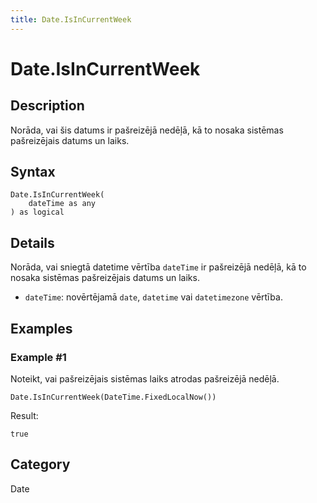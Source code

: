 ```yaml
---
title: Date.IsInCurrentWeek
---
```


# Date.IsInCurrentWeek


## Description

Norāda, vai šis datums ir pašreizējā nedēļā, kā to nosaka sistēmas pašreizējais datums un laiks.


## Syntax

```powerquery
Date.IsInCurrentWeek(
    dateTime as any
) as logical
```


## Details

Norāda, vai sniegtā datetime vērtība <code>dateTime</code> ir pašreizējā nedēļā, kā to nosaka sistēmas pašreizējais datums un laiks.      <ul>      <li><code>dateTime</code>: novērtējamā <code>date</code>, <code>datetime</code> vai <code>datetimezone</code> vērtība.</li>      </ul>


## Examples

### Example #1 
Noteikt, vai pašreizējais sistēmas laiks atrodas pašreizējā nedēļā.
```powerquery
Date.IsInCurrentWeek(DateTime.FixedLocalNow())
```

Result: 
```powerquery
true
```




## Category
Date
